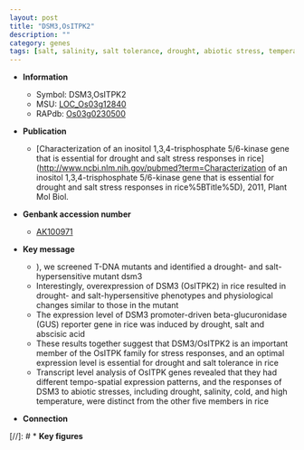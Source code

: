```yaml
---
layout: post
title: "DSM3,OsITPK2"
description: ""
category: genes
tags: [salt, salinity, salt tolerance, drought, abiotic stress, temperature]
---
```


* **Information**  
    + Symbol: DSM3,OsITPK2  
    + MSU: [LOC_Os03g12840](http://rice.uga.edu/cgi-bin/ORF_infopage.cgi?orf=LOC_Os03g12840)  
    + RAPdb: [Os03g0230500](https://rapdb.dna.affrc.go.jp/locus/?name=Os03g0230500)  

* **Publication**  
    + [Characterization of an inositol 1,3,4-trisphosphate 5/6-kinase gene that is essential for drought and salt stress responses in rice](http://www.ncbi.nlm.nih.gov/pubmed?term=Characterization of an inositol 1,3,4-trisphosphate 5/6-kinase gene that is essential for drought and salt stress responses in rice%5BTitle%5D), 2011, Plant Mol Biol.

* **Genbank accession number**  
    + [AK100971](http://www.ncbi.nlm.nih.gov/nuccore/AK100971)

* **Key message**  
    + ), we screened T-DNA mutants and identified a drought- and salt-hypersensitive mutant dsm3
    + Interestingly, overexpression of DSM3 (OsITPK2) in rice resulted in drought- and salt-hypersensitive phenotypes and physiological changes similar to those in the mutant
    + The expression level of DSM3 promoter-driven beta-glucuronidase (GUS) reporter gene in rice was induced by drought, salt and abscisic acid
    + These results together suggest that DSM3/OsITPK2 is an important member of the OsITPK family for stress responses, and an optimal expression level is essential for drought and salt tolerance in rice
    + Transcript level analysis of OsITPK genes revealed that they had different tempo-spatial expression patterns, and the responses of DSM3 to abiotic stresses, including drought, salinity, cold, and high temperature, were distinct from the other five members in rice

* **Connection**  

[//]: # * **Key figures**  


